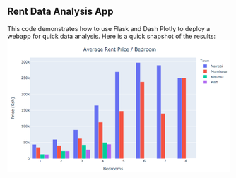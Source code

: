 ## Rent Data Analysis App
This code demonstrates how to use Flask and Dash Plotly to deploy a webapp for quick data analysis.
Here is a quick snapshot of the results:
![overview_img](/img/rent_prices_overview.png)